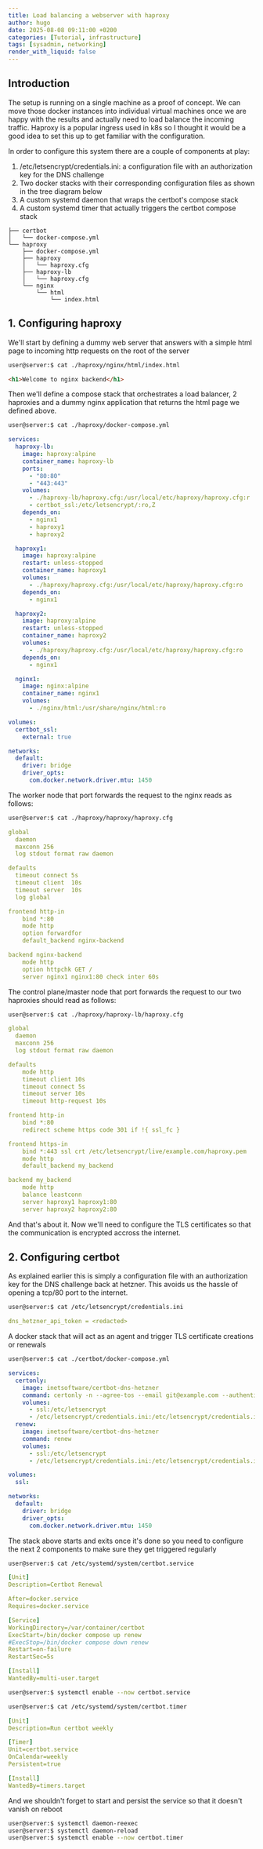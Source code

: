 ```yaml
---
title: Load balancing a webserver with haproxy
author: hugo
date: 2025-08-08 09:11:00 +0200
categories: [Tutorial, infrastructure]
tags: [sysadmin, networking]
render_with_liquid: false
---
```


## Introduction

The setup is running on a single machine as a proof of concept. We can move those docker instances into individual virtual machines once we are happy with the results and actually need to load balance the incoming traffic. Haproxy is a popular ingress used in k8s so I thought it would be a good idea to set this up to get familiar with the configuration.

In order to configure this system there are a couple of components at play:

1. /etc/letsencrypt/credentials.ini: a configuration file with an authorization key for the DNS challenge
1. Two docker stacks with their corresponding configuration files as shown in the tree diagram below
1. A custom systemd daemon that wraps the certbot's compose stack
1. A custom systemd timer that actually triggers the certbot compose stack


```text
├── certbot
│   └── docker-compose.yml
└── haproxy
    ├── docker-compose.yml
    ├── haproxy
    │   └── haproxy.cfg
    ├── haproxy-lb
    │   └── haproxy.cfg
    └── nginx
        └── html
            └── index.html
```
## 1. Configuring haproxy

We'll start by defining a dummy web server that answers with a simple html page to incoming http requests on the root of the server

```bash
user@server:$ cat ./haproxy/nginx/html/index.html 
```

```html
<h1>Welcome to nginx backend</h1>
```
Then we'll define a compose stack that orchestrates a load balancer, 2 haproxies and a dummy nginx application that returns the html page we defined above.  

```bash
user@server:$ cat ./haproxy/docker-compose.yml
```

```yaml
services:
  haproxy-lb:
    image: haproxy:alpine
    container_name: haproxy-lb
    ports:
      - "80:80"
      - "443:443"
    volumes:
      - ./haproxy-lb/haproxy.cfg:/usr/local/etc/haproxy/haproxy.cfg:r
      - certbot_ssl:/etc/letsencrypt/:ro,Z
    depends_on:
      - nginx1
      - haproxy1
      - haproxy2

  haproxy1:
    image: haproxy:alpine
    restart: unless-stopped
    container_name: haproxy1
    volumes:
      - ./haproxy/haproxy.cfg:/usr/local/etc/haproxy/haproxy.cfg:ro
    depends_on:
      - nginx1

  haproxy2:
    image: haproxy:alpine
    restart: unless-stopped
    container_name: haproxy2
    volumes:
      - ./haproxy/haproxy.cfg:/usr/local/etc/haproxy/haproxy.cfg:ro
    depends_on:
      - nginx1

  nginx1:
    image: nginx:alpine
    container_name: nginx1
    volumes:
      - ./nginx/html:/usr/share/nginx/html:ro

volumes:
  certbot_ssl:
    external: true

networks:
  default:
    driver: bridge
    driver_opts:
      com.docker.network.driver.mtu: 1450
```

The worker node that port forwards the request to the nginx reads as follows:

```bash
user@server:$ cat ./haproxy/haproxy/haproxy.cfg 
```
```yaml
global
  daemon
  maxconn 256
  log stdout format raw daemon

defaults
  timeout connect 5s
  timeout client  10s
  timeout server  10s
  log global

frontend http-in
    bind *:80
    mode http
    option forwardfor
    default_backend nginx-backend

backend nginx-backend
    mode http
    option httpchk GET /
    server nginx1 nginx1:80 check inter 60s
```

The control plane/master node that port forwards the request to our two haproxies should read as follows:


```bash
user@server:$ cat ./haproxy/haproxy-lb/haproxy.cfg 
```
```yaml
global
  daemon
  maxconn 256
  log stdout format raw daemon

defaults
    mode http
    timeout client 10s
    timeout connect 5s
    timeout server 10s
    timeout http-request 10s

frontend http-in
    bind *:80
    redirect scheme https code 301 if !{ ssl_fc }

frontend https-in
    bind *:443 ssl crt /etc/letsencrypt/live/example.com/haproxy.pem
    mode http
    default_backend my_backend

backend my_backend
    mode http
    balance leastconn
    server haproxy1 haproxy1:80
    server haproxy2 haproxy2:80
```

And that's about it. Now we'll need to configure the TLS certificates so that the communication is encrypted accross the internet. 

## 2. Configuring certbot

As explained earlier this is simply a configuration file with an authorization key for the DNS challenge back at hetzner. This avoids us the hassle of opening a tcp/80 port to the internet. 

```bash
user@server:$ cat /etc/letsencrypt/credentials.ini
```

```yaml
dns_hetzner_api_token = <redacted>

```

A docker stack that will act as an agent and trigger TLS certificate creations or renewals

```bash
user@server:$ cat ./certbot/docker-compose.yml
```
```yaml
services:
  certonly:
    image: inetsoftware/certbot-dns-hetzner
    command: certonly -n --agree-tos --email git@example.com --authenticator dns-hetzner --dns-hetzner-credentials /etc/letsencrypt/credentials.ini --dns-hetzner-propagation-seconds=30 -d '*.example.com' --deploy-hook "cat /etc/letsencrypt/live/example.com/fullchain.pem /etc/letsencrypt/live/example.com/privkey.pem > /etc/letsencrypt/live/example.com/haproxy.pem"
    volumes:
      - ssl:/etc/letsencrypt
      - /etc/letsencrypt/credentials.ini:/etc/letsencrypt/credentials.ini:Z
  renew:
    image: inetsoftware/certbot-dns-hetzner
    command: renew
    volumes:
      - ssl:/etc/letsencrypt
      - /etc/letsencrypt/credentials.ini:/etc/letsencrypt/credentials.ini:Z

volumes:
  ssl:

networks:
  default:
    driver: bridge
    driver_opts:
      com.docker.network.driver.mtu: 1450
```

The stack above starts and exits once it's done so you need to configure the next 2 components to make sure they get triggered regularly

```bash
user@server:$ cat /etc/systemd/system/certbot.service
```
```yaml
[Unit]
Description=Certbot Renewal

After=docker.service
Requires=docker.service

[Service]
WorkingDirectory=/var/container/certbot
ExecStart=/bin/docker compose up renew
#ExecStop=/bin/docker compose down renew
Restart=on-failure
RestartSec=5s

[Install]
WantedBy=multi-user.target
```
```bash
user@server:$ systemctl enable --now certbot.service
```
```bash
user@server:$ cat /etc/systemd/system/certbot.timer
```
```yaml
[Unit]
Description=Run certbot weekly

[Timer]
Unit=certbot.service
OnCalendar=weekly
Persistent=true

[Install]
WantedBy=timers.target
```

And we shouldn't forget to start and persist the service so that it doesn't vanish on reboot 

```bash
user@server:$ systemctl daemon-reexec
user@server:$ systemctl daemon-reload
user@server:$ systemctl enable --now certbot.timer
```